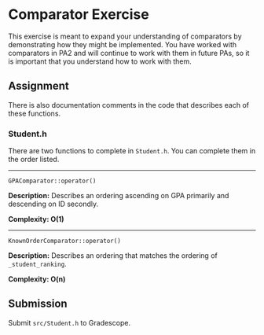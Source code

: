 # Comparator Exercise
This exercise is meant to expand your understanding of comparators by demonstrating how they might be implemented. You have worked with comparators in PA2 and will continue to work with them in future PAs, so it is important that you understand how to work with them.

## Assignment
There is also documentation comments in the code that describes each of these functions.

### Student.h
There are two functions to complete in `Student.h`. You can complete them in the order listed.

----
`GPAComparator::operator()`

**Description:** Describes an ordering ascending on GPA primarily and descending on ID secondly.

**Complexity: O(1)**

----
`KnownOrderComparator::operator()`

**Description:** Describes an ordering that matches the ordering of `_student_ranking`.

**Complexity: O(n)**

## Submission
Submit `src/Student.h` to Gradescope.
